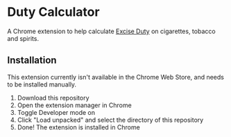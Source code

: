 # Duty Calculator
A Chrome extension to help calculate [Excise Duty](excise-duty) on cigarettes, tobacco and spirits.

## Installation
This extension currently isn't available in the Chrome Web Store, and needs to be installed manually.

1. Download this repository
2. Open the extension manager in Chrome
3. Toggle Developer mode on
4. Click "Load unpacked" and select the directory of this repository
5. Done! The extension is installed in Chrome

[excise-duty]: https://www.gov.je/Travel/InformationAdvice/DutyFree/Pages/ExciseRates.aspx